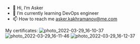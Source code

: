 - 👋 Hi, I’m Asker
- 🌱 I’m currently learning DevOps engineer
- 📫 How to reach me asker.kakhramanov@me.com

My certificates:
![photo_2022-03-29_16-10-37](https://user-images.githubusercontent.com/62985982/163122659-3f2d8c3f-5181-4f74-9003-2af24a533fcd.jpg)
![photo_2022-03-29_16-11-46](https://user-images.githubusercontent.com/62985982/163122749-af61a2cd-2eb9-4d84-b3c1-50428ba9707b.jpg)
![photo_2022-03-29_16-12-37](https://user-images.githubusercontent.com/62985982/163122778-b147ef16-f318-4b10-af5c-c95ea52d5a51.jpg)

<!---
Gakhramanzode/Gakhramanzode is a ✨ special ✨ repository because its `README.md` (this file) appears on your GitHub profile.
You can click the Preview link to take a look at your changes.
--->
